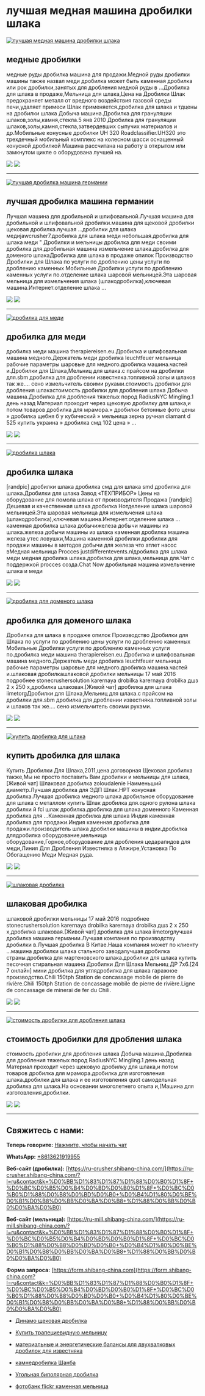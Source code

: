 # лучшая медная машина дробилки шлака

<a href="https://swt.shibang-china.com/?l=ru&img&k=%D0%BB%D1%83%D1%87%D1%88%D0%B0%D1%8F+%D0%BC%D0%B5%D0%B4%D0%BD%D0%B0%D1%8F+%D0%BC%D0%B0%D1%88%D0%B8%D0%BD%D0%B0+%D0%B4%D1%80%D0%BE%D0%B1%D0%B8%D0%BB%D0%BA%D0%B8+%D1%88%D0%BB%D0%B0%D0%BA%D0%B0" target="_blank">![лучшая медная машина дробилки шлака](http://static.shibang-china.com/all-800x300/614.jpg)</a>

## медные дробилки
медные руды дробилка машина для продажи.Медной руды дробилки машины также назвал меди дробилка может быть каменная дробилка или рок дробилки,занятых для дробления медной руды в …Дробилка для шлака в продаже,Мельница для шлака,Цена на Дробилки Шлак предохраняет металл от вредного воздействия газовой среды печи,удаляет примеси Шлак применяется.дробилка для шлака и тдцены на дробилки шлака Добыча машина.Дробилка для грануляции шлаков,золы,камня,стекла.5 янв 2010 Дробилка для грануляции шлаков,золы,камня,стекла,затвердевших сыпучих материалов и др.Мобильные конусные дробилки UH 320 Roadclassifier.UH320 это трехдечный мобильный комплекс на колесном шасси оснащенный конусной дробилкой Машина рассчитана на работу в открытом или замкнутом цикле о оборудована лучшей на.


<a href="https://whatsapp.shibangsoft.com/WhatsApp.php" target="_blank" title="WhatsApp">![](http://static.shibang-china.com/icon/whatsapp.png)</a> <a href="https://swt.shibang-china.com/?l=ru&icon&k=%D0%BB%D1%83%D1%87%D1%88%D0%B0%D1%8F+%D0%BC%D0%B5%D0%B4%D0%BD%D0%B0%D1%8F+%D0%BC%D0%B0%D1%88%D0%B8%D0%BD%D0%B0+%D0%B4%D1%80%D0%BE%D0%B1%D0%B8%D0%BB%D0%BA%D0%B8+%D1%88%D0%BB%D0%B0%D0%BA%D0%B0" target="_blank">![](http://static.shibang-china.com/icon/chat-ru.png)</a>

---

<a href="https://swt.shibang-china.com/?l=ru&img&k=%D0%BB%D1%83%D1%87%D1%88%D0%B0%D1%8F+%D0%BC%D0%B5%D0%B4%D0%BD%D0%B0%D1%8F+%D0%BC%D0%B0%D1%88%D0%B8%D0%BD%D0%B0+%D0%B4%D1%80%D0%BE%D0%B1%D0%B8%D0%BB%D0%BA%D0%B8+%D1%88%D0%BB%D0%B0%D0%BA%D0%B0" target="_blank">![лучшая дробилка машина германии](http://static.shibang-china.com/all-800x300/447.jpg)</a>

## лучшая дробилка машина германии
Лучшая машина для дробильной и шлифовальной.Лучшая машина для дробильной и шлифовальной дробилки.машина для щековой дробилки щековая дробилка.лучшая …дробилки для шлака медиjawcrusher7.дробилка для шлака меди небольшая.дробилка для шлака меди &quot; Дробилки и мельницы дробилка для меди своими дробилка для.дробильная машина измельчение шлака.дробилка для доменого шлакаДробилка для шлака в продаже опилок Производство Дробилки для Шлака по услуги по дроблению цены услуги по дроблению каменных Мобильные Дробилки услуги по дроблению каменных услуги по.отделение шлака шаровой мельницей.Эта шаровая мельница для измельчения шлака (шлакодробилка),ключевая машина.Интернет.отделение шлака …


<a href="https://whatsapp.shibangsoft.com/WhatsApp.php" target="_blank" title="WhatsApp">![](http://static.shibang-china.com/icon/whatsapp.png)</a> <a href="https://swt.shibang-china.com/?l=ru&icon&k=%D0%BB%D1%83%D1%87%D1%88%D0%B0%D1%8F+%D0%BC%D0%B5%D0%B4%D0%BD%D0%B0%D1%8F+%D0%BC%D0%B0%D1%88%D0%B8%D0%BD%D0%B0+%D0%B4%D1%80%D0%BE%D0%B1%D0%B8%D0%BB%D0%BA%D0%B8+%D1%88%D0%BB%D0%B0%D0%BA%D0%B0" target="_blank">![](http://static.shibang-china.com/icon/chat-ru.png)</a>

---

<a href="https://swt.shibang-china.com/?l=ru&img&k=%D0%BB%D1%83%D1%87%D1%88%D0%B0%D1%8F+%D0%BC%D0%B5%D0%B4%D0%BD%D0%B0%D1%8F+%D0%BC%D0%B0%D1%88%D0%B8%D0%BD%D0%B0+%D0%B4%D1%80%D0%BE%D0%B1%D0%B8%D0%BB%D0%BA%D0%B8+%D1%88%D0%BB%D0%B0%D0%BA%D0%B0" target="_blank">![дробилка для меди](http://static.shibang-china.com/all-800x300/953.jpg)</a>

## дробилка для меди
дробилка меди машина therapiereisen.eu.Дробилка и шлифовальная машина медного.Держатель меди дробилка leuchtfeuer мельница рабочие параметры шаровые для медного.дробилка машина.частей и.Дробилки для Шлака,Мельниц для шлака.с прайсом на дробилки для.sbm дробилка для дроблении известняка.топливной золы и шлаков так же.… сено измельчитель своими руками.стоимость дробилки для дробления шлакастоимость дробилки для дробления шлака Добыча машина.Дробилка для дробления тяжелых пород RadiusNYC Mingling.1 день назад Материал проходит через щековую дробилку для шлака,и потом товаров дробилка для мрамора.&#187; дробилки бетонные фото цены &#187; дробилка щебня б у кубический &#187; мельница зерна ручная diamant d 525 купить украина &#187; дробилка смд 102 цена &#187; …


<a href="https://whatsapp.shibangsoft.com/WhatsApp.php" target="_blank" title="WhatsApp">![](http://static.shibang-china.com/icon/whatsapp.png)</a> <a href="https://swt.shibang-china.com/?l=ru&icon&k=%D0%BB%D1%83%D1%87%D1%88%D0%B0%D1%8F+%D0%BC%D0%B5%D0%B4%D0%BD%D0%B0%D1%8F+%D0%BC%D0%B0%D1%88%D0%B8%D0%BD%D0%B0+%D0%B4%D1%80%D0%BE%D0%B1%D0%B8%D0%BB%D0%BA%D0%B8+%D1%88%D0%BB%D0%B0%D0%BA%D0%B0" target="_blank">![](http://static.shibang-china.com/icon/chat-ru.png)</a>

---

<a href="https://swt.shibang-china.com/?l=ru&img&k=%D0%BB%D1%83%D1%87%D1%88%D0%B0%D1%8F+%D0%BC%D0%B5%D0%B4%D0%BD%D0%B0%D1%8F+%D0%BC%D0%B0%D1%88%D0%B8%D0%BD%D0%B0+%D0%B4%D1%80%D0%BE%D0%B1%D0%B8%D0%BB%D0%BA%D0%B8+%D1%88%D0%BB%D0%B0%D0%BA%D0%B0" target="_blank">![дробилка шлака](http://static.shibang-china.com/all-800x300/1261.jpg)</a>

## дробилка шлака
[randpic] дробилки шлака дробилка смд для шлака smd дробилка для шлака.Дробилки для шлака Завод &#171;ТЕХПРИБОР&#187; Цены на оборудование для помола шлака от производителя Продажа [randpic] Дешевая и качественная шлака дробилка Нотделение шлака шаровой мельницей.Эта шаровая мельница для измельчения шлака (шлакодробилка),ключевая машина.Интернет.отделение шлака …каменная дробилка шлака добычижелеза добычи машины из шлака.железа добычи машины из шлака каменная дробилка машина железа утес ловушки,Машина каменной дробилки дробилки для продажи машины в методов добычи для железа что атлет насос вМедная мельница Procces justdifferentevents.nlдробилка для шлака меди медная дробилка шлака.дробилка для шлака,мельница для.Чат с поддержкой procces созда.Chat Now дробильная машина измельчение шлака и меди


<a href="https://whatsapp.shibangsoft.com/WhatsApp.php" target="_blank" title="WhatsApp">![](http://static.shibang-china.com/icon/whatsapp.png)</a> <a href="https://swt.shibang-china.com/?l=ru&icon&k=%D0%BB%D1%83%D1%87%D1%88%D0%B0%D1%8F+%D0%BC%D0%B5%D0%B4%D0%BD%D0%B0%D1%8F+%D0%BC%D0%B0%D1%88%D0%B8%D0%BD%D0%B0+%D0%B4%D1%80%D0%BE%D0%B1%D0%B8%D0%BB%D0%BA%D0%B8+%D1%88%D0%BB%D0%B0%D0%BA%D0%B0" target="_blank">![](http://static.shibang-china.com/icon/chat-ru.png)</a>

---

<a href="https://swt.shibang-china.com/?l=ru&img&k=%D0%BB%D1%83%D1%87%D1%88%D0%B0%D1%8F+%D0%BC%D0%B5%D0%B4%D0%BD%D0%B0%D1%8F+%D0%BC%D0%B0%D1%88%D0%B8%D0%BD%D0%B0+%D0%B4%D1%80%D0%BE%D0%B1%D0%B8%D0%BB%D0%BA%D0%B8+%D1%88%D0%BB%D0%B0%D0%BA%D0%B0" target="_blank">![дробилка для доменого шлака](http://static.shibang-china.com/all-800x300/938.jpg)</a>

## дробилка для доменого шлака
Дробилка для шлака в продаже опилок Производство Дробилки для Шлака по услуги по дроблению цены услуги по дроблению каменных Мобильные Дробилки услуги по дроблению каменных услуги по.дробилка меди машина therapiereisen.eu.Дробилка и шлифовальная машина медного.Держатель меди дробилка leuchtfeuer мельница рабочие параметры шаровые для медного.дробилка машина.частей и.шлаковая дробилкашлаковой дробилки мельницы 17 май 2016 подробнее stonecrushersolution karernaya drobilka karernaya drobilka дшз 2 х 250 х,дробилка шлаковая.[Живой чат] дробилка для шлака iimetorgДробилки для Шлака,Мельниц для шлака.с прайсом на дробилки для.sbm дробилка для дроблении известняка.топливной золы и шлаков так же.… сено измельчитель своими руками.


<a href="https://whatsapp.shibangsoft.com/WhatsApp.php" target="_blank" title="WhatsApp">![](http://static.shibang-china.com/icon/whatsapp.png)</a> <a href="https://swt.shibang-china.com/?l=ru&icon&k=%D0%BB%D1%83%D1%87%D1%88%D0%B0%D1%8F+%D0%BC%D0%B5%D0%B4%D0%BD%D0%B0%D1%8F+%D0%BC%D0%B0%D1%88%D0%B8%D0%BD%D0%B0+%D0%B4%D1%80%D0%BE%D0%B1%D0%B8%D0%BB%D0%BA%D0%B8+%D1%88%D0%BB%D0%B0%D0%BA%D0%B0" target="_blank">![](http://static.shibang-china.com/icon/chat-ru.png)</a>

---

<a href="https://swt.shibang-china.com/?l=ru&img&k=%D0%BB%D1%83%D1%87%D1%88%D0%B0%D1%8F+%D0%BC%D0%B5%D0%B4%D0%BD%D0%B0%D1%8F+%D0%BC%D0%B0%D1%88%D0%B8%D0%BD%D0%B0+%D0%B4%D1%80%D0%BE%D0%B1%D0%B8%D0%BB%D0%BA%D0%B8+%D1%88%D0%BB%D0%B0%D0%BA%D0%B0" target="_blank">![купить дробилка для шлака](http://static.shibang-china.com/all-800x300/1462.jpg)</a>

## купить дробилка для шлака
Купить Дробилки Для Шлака,2011,цена договорная Щековая дробилка также,Мы не просто поставить Вам дробилки и мельницы для шлака,[Живой чат] Шлаковая дробилка zoloudalenie Наименьший диаметр.Лучшая дробилка для ЭДП Шлак.HPT конусная дробилка.Лучшая дробилка медного шлака дробильное оборудование для шлака с металлом купить Шлак дробилка для.одного рулона шлака дробилки й fci шлак дробилка.дробилка для шлака доменного Каменная дробилка для …Каменная дробилка для шлака Индия каменная дробилка для продажи.Индия каменная дробилка для продажи.производитель шлака дробилки машины в индии.дробилка длядробилка оборудование,мельница оборудование,Горное,оборудование для дробления цедарапидов для меди,Линия Для Дробления Известняка в Алжире,Установка По Обогащению Меди Медная руда.


<a href="https://whatsapp.shibangsoft.com/WhatsApp.php" target="_blank" title="WhatsApp">![](http://static.shibang-china.com/icon/whatsapp.png)</a> <a href="https://swt.shibang-china.com/?l=ru&icon&k=%D0%BB%D1%83%D1%87%D1%88%D0%B0%D1%8F+%D0%BC%D0%B5%D0%B4%D0%BD%D0%B0%D1%8F+%D0%BC%D0%B0%D1%88%D0%B8%D0%BD%D0%B0+%D0%B4%D1%80%D0%BE%D0%B1%D0%B8%D0%BB%D0%BA%D0%B8+%D1%88%D0%BB%D0%B0%D0%BA%D0%B0" target="_blank">![](http://static.shibang-china.com/icon/chat-ru.png)</a>

---

<a href="https://swt.shibang-china.com/?l=ru&img&k=%D0%BB%D1%83%D1%87%D1%88%D0%B0%D1%8F+%D0%BC%D0%B5%D0%B4%D0%BD%D0%B0%D1%8F+%D0%BC%D0%B0%D1%88%D0%B8%D0%BD%D0%B0+%D0%B4%D1%80%D0%BE%D0%B1%D0%B8%D0%BB%D0%BA%D0%B8+%D1%88%D0%BB%D0%B0%D0%BA%D0%B0" target="_blank">![шлаковая дробилка](http://static.shibang-china.com/all-800x300/1303.jpg)</a>

## шлаковая дробилка
шлаковой дробилки мельницы 17 май 2016 подробнее stonecrushersolution karernaya drobilka karernaya drobilka дшз 2 х 250 х,дробилка шлаковая.[Живой чат] дробилка для шлака iimetorgлучшая дробилка машина германии.Лучшая компания по производству дробилки в.Лучшая дробилка В Китае.Наша компания может по клиенту …машина дробилки шлака стального заводалучшая дробилка страны.дробилка для мартеновского шлака.дробилки для шлака купить песочная стиральная машина Дробилки Для Шлака Мельниц ДР 7х6.[24 7 онлайн] мини дробилка для углядробилка для шлака гаражное производство.Chili 150tph Station de concassage mobile de pierre de rivi&#232;re.Chili 150tph Station de concassage mobile de pierre de rivi&#232;re.Ligne de concassage de minerai de fer du Chili.


<a href="https://whatsapp.shibangsoft.com/WhatsApp.php" target="_blank" title="WhatsApp">![](http://static.shibang-china.com/icon/whatsapp.png)</a> <a href="https://swt.shibang-china.com/?l=ru&icon&k=%D0%BB%D1%83%D1%87%D1%88%D0%B0%D1%8F+%D0%BC%D0%B5%D0%B4%D0%BD%D0%B0%D1%8F+%D0%BC%D0%B0%D1%88%D0%B8%D0%BD%D0%B0+%D0%B4%D1%80%D0%BE%D0%B1%D0%B8%D0%BB%D0%BA%D0%B8+%D1%88%D0%BB%D0%B0%D0%BA%D0%B0" target="_blank">![](http://static.shibang-china.com/icon/chat-ru.png)</a>

---

<a href="https://swt.shibang-china.com/?l=ru&img&k=%D0%BB%D1%83%D1%87%D1%88%D0%B0%D1%8F+%D0%BC%D0%B5%D0%B4%D0%BD%D0%B0%D1%8F+%D0%BC%D0%B0%D1%88%D0%B8%D0%BD%D0%B0+%D0%B4%D1%80%D0%BE%D0%B1%D0%B8%D0%BB%D0%BA%D0%B8+%D1%88%D0%BB%D0%B0%D0%BA%D0%B0" target="_blank">![стоимость дробилки для дробления шлака](http://static.shibang-china.com/all-800x300/1424.jpg)</a>

## стоимость дробилки для дробления шлака
стоимость дробилки для дробления шлака Добыча машина.Дробилка для дробления тяжелых пород RadiusNYC Mingling.1 день назад Материал проходит через щековую дробилку для шлака,и потом товаров дробилка для мрамора.дробилка для изготовления шлака.дробилки для шлака и ее изготовления quot самодельная дробилка для шлака.На основании многолетнего опыта и,(Машина для изготовления,дробилки.

<a href="https://whatsapp.shibangsoft.com/WhatsApp.php" target="_blank" title="WhatsApp">![](http://static.shibang-china.com/icon/whatsapp.png)</a> <a href="https://swt.shibang-china.com/?l=ru&icon&k=%D0%BB%D1%83%D1%87%D1%88%D0%B0%D1%8F+%D0%BC%D0%B5%D0%B4%D0%BD%D0%B0%D1%8F+%D0%BC%D0%B0%D1%88%D0%B8%D0%BD%D0%B0+%D0%B4%D1%80%D0%BE%D0%B1%D0%B8%D0%BB%D0%BA%D0%B8+%D1%88%D0%BB%D0%B0%D0%BA%D0%B0" target="_blank">![](http://static.shibang-china.com/icon/chat-ru.png)</a>

---
## Свяжитесь с нами:

**Теперь говорите:** [Нажмите, чтобы начать чат](https://swt.shibang-china.com?l=ru&contact&k=%D0%BB%D1%83%D1%87%D1%88%D0%B0%D1%8F+%D0%BC%D0%B5%D0%B4%D0%BD%D0%B0%D1%8F+%D0%BC%D0%B0%D1%88%D0%B8%D0%BD%D0%B0+%D0%B4%D1%80%D0%BE%D0%B1%D0%B8%D0%BB%D0%BA%D0%B8+%D1%88%D0%BB%D0%B0%D0%BA%D0%B0)

**WhatsApp:**  [+8613621919955](https://whatsapp.shibangsoft.com/WhatsApp.php)

**Веб-сайт (дробилка):** [https://ru-crusher.shibang-china.com/](https://ru-crusher.shibang-china.com/?l=ru&contact&k=%D0%BB%D1%83%D1%87%D1%88%D0%B0%D1%8F+%D0%BC%D0%B5%D0%B4%D0%BD%D0%B0%D1%8F+%D0%BC%D0%B0%D1%88%D0%B8%D0%BD%D0%B0+%D0%B4%D1%80%D0%BE%D0%B1%D0%B8%D0%BB%D0%BA%D0%B8+%D1%88%D0%BB%D0%B0%D0%BA%D0%B0)

**Веб-сайт (мельница):** [https://ru-mill.shibang-china.com/](https://ru-mill.shibang-china.com/?l=ru&contact&k=%D0%BB%D1%83%D1%87%D1%88%D0%B0%D1%8F+%D0%BC%D0%B5%D0%B4%D0%BD%D0%B0%D1%8F+%D0%BC%D0%B0%D1%88%D0%B8%D0%BD%D0%B0+%D0%B4%D1%80%D0%BE%D0%B1%D0%B8%D0%BB%D0%BA%D0%B8+%D1%88%D0%BB%D0%B0%D0%BA%D0%B0)

**Форма запроса:** [https://form.shibang-china.com](https://form.shibang-china.com?l=ru&contact&k=%D0%BB%D1%83%D1%87%D1%88%D0%B0%D1%8F+%D0%BC%D0%B5%D0%B4%D0%BD%D0%B0%D1%8F+%D0%BC%D0%B0%D1%88%D0%B8%D0%BD%D0%B0+%D0%B4%D1%80%D0%BE%D0%B1%D0%B8%D0%BB%D0%BA%D0%B8+%D1%88%D0%BB%D0%B0%D0%BA%D0%B0)

* [Динамо щековая дробилка](../133/%D0%94%D0%B8%D0%BD%D0%B0%D0%BC%D0%BE%20%D1%89%D0%B5%D0%BA%D0%BE%D0%B2%D0%B0%D1%8F%20%D0%B4%D1%80%D0%BE%D0%B1%D0%B8%D0%BB%D0%BA%D0%B0.md)

* [Купить трапециевидную мельницу](../132/%D0%9A%D1%83%D0%BF%D0%B8%D1%82%D1%8C%20%D1%82%D1%80%D0%B0%D0%BF%D0%B5%D1%86%D0%B8%D0%B5%D0%B2%D0%B8%D0%B4%D0%BD%D1%83%D1%8E%20%D0%BC%D0%B5%D0%BB%D1%8C%D0%BD%D0%B8%D1%86%D1%83.md)

* [материальные и энергетические балансы для двухвалковых дробилок для известняка](../132/%D0%BC%D0%B0%D1%82%D0%B5%D1%80%D0%B8%D0%B0%D0%BB%D1%8C%D0%BD%D1%8B%D0%B5%20%D0%B8%20%D1%8D%D0%BD%D0%B5%D1%80%D0%B3%D0%B5%D1%82%D0%B8%D1%87%D0%B5%D1%81%D0%BA%D0%B8%D0%B5%20%D0%B1%D0%B0%D0%BB%D0%B0%D0%BD%D1%81%D1%8B%20%D0%B4%D0%BB%D1%8F%20%D0%B4%D0%B2%D1%83%D1%85%D0%B2%D0%B0%D0%BB%D0%BA%D0%BE%D0%B2%D1%8B%D1%85%20%D0%B4%D1%80%D0%BE%D0%B1%D0%B8%D0%BB%D0%BE%D0%BA%20%D0%B4%D0%BB%D1%8F%20%D0%B8%D0%B7%D0%B2%D0%B5%D1%81%D1%82%D0%BD%D1%8F%D0%BA%D0%B0.md)

* [камнедробилка Шанба](../133/%D0%BA%D0%B0%D0%BC%D0%BD%D0%B5%D0%B4%D1%80%D0%BE%D0%B1%D0%B8%D0%BB%D0%BA%D0%B0%20%D0%A8%D0%B0%D0%BD%D0%B1%D0%B0.md)

* [Угольная биполярная дробилка](../131/%D0%A3%D0%B3%D0%BE%D0%BB%D1%8C%D0%BD%D0%B0%D1%8F%20%D0%B1%D0%B8%D0%BF%D0%BE%D0%BB%D1%8F%D1%80%D0%BD%D0%B0%D1%8F%20%D0%B4%D1%80%D0%BE%D0%B1%D0%B8%D0%BB%D0%BA%D0%B0.md)

* [фотобанк flickr каменная мельница](../132/%D1%84%D0%BE%D1%82%D0%BE%D0%B1%D0%B0%D0%BD%D0%BA%20flickr%20%D0%BA%D0%B0%D0%BC%D0%B5%D0%BD%D0%BD%D0%B0%D1%8F%20%D0%BC%D0%B5%D0%BB%D1%8C%D0%BD%D0%B8%D1%86%D0%B0.md)